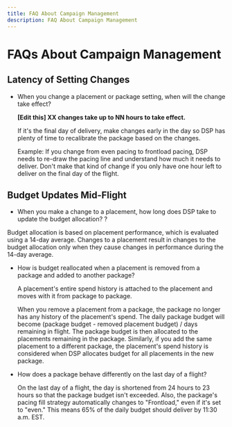 ```yaml
---
title: FAQ About Campaign Management
description: FAQ About Campaign Management
---
```

# FAQs About Campaign Management

## Latency of Setting Changes

* When you change a placement or package setting, when will the change take effect?

    <!-- This doesn't really answer the question but is vague about the lag time. -->
    
    **[Edit this] XX changes take up to NN hours to take effect.**
    
    If it's the final day of delivery, make changes early in the day so DSP has plenty of time to recalibrate the package based on the changes.

    Example: If you change from even pacing to frontload pacing, DSP needs to re-draw the pacing line <!-- In plain English: Develop a new pacing strategy? --> and understand how much it needs to deliver. Don't make that kind of change if you only have one hour left to deliver on the final day of the flight.

## Budget Updates Mid-Flight

* When you make a change to a placement, how long does DSP take to update the budget allocation? <!-- Are we talking allocation of the package or campaign budget?  And what kinds of changes does this refer to -- the various placement settings? What about the inclusion/removal of ads/creatives? -->?

Budget allocation is based on placement performance, which is evaluated using a 14-day average. Changes to a placement result in changes to the budget allocation only when they cause changes in performance during the 14-day average.

* How is budget reallocated when a placement is removed from a package and added to another package?

    A placement's entire spend history is attached to the placement and moves with it from package to package.
    
    <!-- Verify wording. Also, this talks about a daily budget. What if the campaign or package budget is for a different interval, like "All time" or "Monthly?" -->When you remove a placement from a package, the package no longer has any history of the placement's spend. The daily package budget will become (package budget - removed placement budget) / days remaining in flight. The package budget is then allocated to the placements remaining in the package.

    <!-- Verify behavior and wording -->Similarly, if you add the same placement to a different package, the placement's spend history is considered when DSP allocates budget for all placements in the new package.

* How does a package behave differently on the last day of a flight?

    On the last day of a flight, the day is shortened from 24 hours to 23 hours so that the package budget isn't exceeded. Also, the package's pacing fill strategy automatically changes to "Frontload," even if it's set to "even." This means 65% of the daily budget should deliver by 11:30 a.m. EST.
